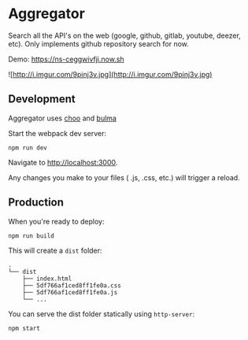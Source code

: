 
# Aggregator

Search all the API's on the web (google, github, gitlab, youtube, deezer, etc).
Only implements github repository search for now.

Demo: https://ns-ceggwivfji.now.sh

![http://i.imgur.com/9pinj3v.jpg](http://i.imgur.com/9pinj3v.jpg)

## Development

Aggregator uses [choo](https://github.com/yoshuawuyts/choo) and [bulma](http://bulma.io)

Start the webpack dev server:

    npm run dev

Navigate to <http://localhost:3000>.

Any changes you make to your files ( .js, .css, etc.) will trigger a reload.

## Production

When you're ready to deploy:

    npm run build

This will create a `dist` folder:

    .
    └── dist
        ├── index.html
        ├── 5df766af1ced8ff1fe0a.css
        ├── 5df766af1ced8ff1fe0a.js
        └── ...

You can serve the dist folder statically using `http-server`:

    npm start
